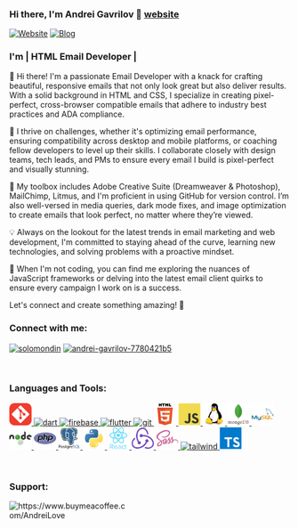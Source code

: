 ### Hi there, I'm Andrei Gavrilov 👋 [website]

[![Website](https://img.shields.io/static/v1?label=WEBSITE&message=here&color=<COLOR>)](https://github.com/AndreiLove/)
[![Blog](https://img.shields.io/static/v1?label=BLOG&message=here&color=<COLOR>)](https://www.linkedin.com/in/andrei-gavrilov-7780421b5/recent-activity/shares/)

### I'm | HTML Email Developer |

<!-- - 🔭 I just launched my first course: [Become A VS Code SuperHero!][course]! -->
👋 Hi there! I'm a passionate Email Developer with a knack for crafting beautiful, responsive emails that not only look great but also deliver results. With a solid background in HTML and CSS, I specialize in creating pixel-perfect, cross-browser compatible emails that adhere to industry best practices and ADA compliance.

🚀 I thrive on challenges, whether it's optimizing email performance, ensuring compatibility across desktop and mobile platforms, or coaching fellow developers to level up their skills. I collaborate closely with design teams, tech leads, and PMs to ensure every email I build is pixel-perfect and visually stunning.

🎨 My toolbox includes Adobe Creative Suite (Dreamweaver & Photoshop), MailChimp, Litmus, and I'm proficient in using GitHub for version control. I’m also well-versed in media queries, dark mode fixes, and image optimization to create emails that look perfect, no matter where they’re viewed.

💡 Always on the lookout for the latest trends in email marketing and web development, I'm committed to staying ahead of the curve, learning new technologies, and solving problems with a proactive mindset.

💼 When I'm not coding, you can find me exploring the nuances of JavaScript frameworks or delving into the latest email client quirks to ensure every campaign I work on is a success.

Let's connect and create something amazing! 🌟

<h3 align="left">Connect with me:</h3>
<p align="left">
<a href="https://twitter.com/solomondin" target="blank"><img align="center" src="https://raw.githubusercontent.com/rahuldkjain/github-profile-readme-generator/master/src/images/icons/Social/twitter.svg" alt="solomondin" height="30" width="40" /></a>
<a href="https://www.linkedin.com/in/lead-gen-maker/" target="blank"><img align="center" src="https://raw.githubusercontent.com/rahuldkjain/github-profile-readme-generator/master/src/images/icons/Social/linked-in-alt.svg" alt="andrei-gavrilov-7780421b5" height="30" width="40" /></a>
</p>

<br />

<h3 align="left">Languages and Tools:</h3>
<p align="left"> </a> <a href="https://github.com/tandpfun/skill-icons/blob/main/icons/CSS.svg" target="_blank" rel="noreferrer"> <img src="https://github.com/tandpfun/skill-icons/blob/main/icons/Git.svg" alt="css3" width="40" height="40"/> </a> <a href="https://dart.dev" target="_blank" rel="noreferrer"> <img src="https://www.vectorlogo.zone/logos/dartlang/dartlang-icon.svg" alt="dart" width="40" height="40"/> </a> <a href="https://firebase.google.com/" target="_blank" rel="noreferrer"> <img src="https://www.vectorlogo.zone/logos/firebase/firebase-icon.svg" alt="firebase" width="40" height="40"/> </a> <a href="https://flutter.dev" target="_blank" rel="noreferrer"> <img src="https://www.vectorlogo.zone/logos/flutterio/flutterio-icon.svg" alt="flutter" width="40" height="40"/> </a> <a href="https://git-scm.com/" target="_blank" rel="noreferrer"> <img src="https://www.vectorlogo.zone/logos/git-scm/git-scm-icon.svg" alt="git" width="40" height="40"/> </a> <a href="https://www.w3.org/html/" target="_blank" rel="noreferrer"> <img src="https://raw.githubusercontent.com/devicons/devicon/master/icons/html5/html5-original-wordmark.svg" alt="html5" width="40" height="40"/> </a> <a href="https://developer.mozilla.org/en-US/docs/Web/JavaScript" target="_blank" rel="noreferrer"> <img src="https://raw.githubusercontent.com/devicons/devicon/master/icons/javascript/javascript-original.svg" alt="javascript" width="40" height="40"/> </a> <a href="https://www.linux.org/" target="_blank" rel="noreferrer"> <img src="https://raw.githubusercontent.com/devicons/devicon/master/icons/linux/linux-original.svg" alt="linux" width="40" height="40"/> </a> <a href="https://www.mongodb.com/" target="_blank" rel="noreferrer"> <img src="https://raw.githubusercontent.com/devicons/devicon/master/icons/mongodb/mongodb-original-wordmark.svg" alt="mongodb" width="40" height="40"/> </a> <a href="https://www.mysql.com/" target="_blank" rel="noreferrer"> <img src="https://raw.githubusercontent.com/devicons/devicon/master/icons/mysql/mysql-original-wordmark.svg" alt="mysql" width="40" height="40"/> </a> <a href="https://nodejs.org" target="_blank" rel="noreferrer"> <img src="https://raw.githubusercontent.com/devicons/devicon/master/icons/nodejs/nodejs-original-wordmark.svg" alt="nodejs" width="40" height="40"/> </a> <a href="https://www.php.net" target="_blank" rel="noreferrer"> <img src="https://raw.githubusercontent.com/devicons/devicon/master/icons/php/php-original.svg" alt="php" width="40" height="40"/> </a> <a href="https://www.postgresql.org" target="_blank" rel="noreferrer"> <img src="https://raw.githubusercontent.com/devicons/devicon/master/icons/postgresql/postgresql-original-wordmark.svg" alt="postgresql" width="40" height="40"/> </a> <a href="https://www.python.org" target="_blank" rel="noreferrer"> <img src="https://raw.githubusercontent.com/devicons/devicon/master/icons/python/python-original.svg" alt="python" width="40" height="40"/> </a> <a href="https://reactjs.org/" target="_blank" rel="noreferrer"> <img src="https://raw.githubusercontent.com/devicons/devicon/master/icons/react/react-original-wordmark.svg" alt="react" width="40" height="40"/> </a> <a href="https://redux.js.org" target="_blank" rel="noreferrer"> <img src="https://raw.githubusercontent.com/devicons/devicon/master/icons/redux/redux-original.svg" alt="redux" width="40" height="40"/> </a> <a href="https://sass-lang.com" target="_blank" rel="noreferrer"> <img src="https://raw.githubusercontent.com/devicons/devicon/master/icons/sass/sass-original.svg" alt="sass" width="40" height="40"/> </a> <a href="https://tailwindcss.com/" target="_blank" rel="noreferrer"> <img src="https://www.vectorlogo.zone/logos/tailwindcss/tailwindcss-icon.svg" alt="tailwind" width="40" height="40"/>
 </a> <a href="https://www.typescriptlang.org/" target="_blank" rel="noreferrer"> <img src="https://raw.githubusercontent.com/devicons/devicon/master/icons/typescript/typescript-original.svg" alt="typescript" width="40" height="40"/> </a> </p>
                                              
<br />

<h3 align="left">Support:</h3>
<p><a href="https://www.buymeacoffee.com/https://www.buymeacoffee.com/AndreiLove"> <img align="left" src="https://cdn.buymeacoffee.com/buttons/v2/default-yellow.png" height="50" width="210" alt="https://www.buymeacoffee.com/AndreiLove" /></a></p>

<br />

###
<!--[![Website](https://img.shields.io/static/v1?label=Xcode&message=↩&color=<COLOR>)]
[![Website](https://img.shields.io/static/v1?label=Swift&message=↩&color=<COLOR>)]
[![Website](https://img.shields.io/static/v1?label=Json&message=↩&color=<COLOR>)]
[![Website](https://img.shields.io/static/v1?label=CoreML&message=↩&color=<COLOR>)]
[![Website](https://img.shields.io/static/v1?label=CreateML&message=↩&color=<COLOR>)]
[![Website](https://img.shields.io/static/v1?label=ARKit&message=↩&color=<COLOR>)]
[![Website](https://img.shields.io/static/v1?label=Flutter&message=↩&color=<COLOR>)]
[![Website](https://img.shields.io/static/v1?label=Dart&message=↩&color=<COLOR>)]
[![Website](https://img.shields.io/static/v1?label=KaliLinux&message=↩&color=<COLOR>)]-->

<br />
<!--<p>&nbsp;<img align="left" src="https://github-readme-stats.vercel.app/api?username=andreilove&show_icons=true&locale=en" alt="andreilove" /></p><br>-->


<br />


[website]: https://AndreiLove.github.io/
[linkedin]: https://www.linkedin.com/in/andrei-gavrilov-7780421b5/

